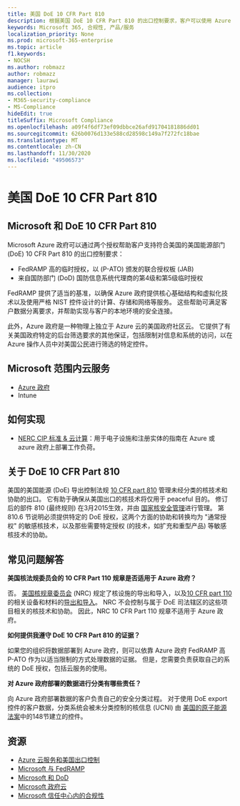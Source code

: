 ```yaml
---
title: 美国 DoE 10 CFR Part 810
description: 根据美国 DoE 10 CFR Part 810 的出口控制要求，客户可以使用 Azure 政府。
keywords: Microsoft 365, 合规性, 产品/服务
localization_priority: None
ms.prod: microsoft-365-enterprise
ms.topic: article
f1.keywords:
- NOCSH
ms.author: robmazz
author: robmazz
manager: laurawi
audience: itpro
ms.collection:
- M365-security-compliance
- MS-Compliance
hideEdit: true
titleSuffix: Microsoft Compliance
ms.openlocfilehash: a09f4f6df73ef09dbbce26afd91704181886dd01
ms.sourcegitcommit: 626b0076d133e588cd28598c149a7f272fc18bae
ms.translationtype: MT
ms.contentlocale: zh-CN
ms.lasthandoff: 11/30/2020
ms.locfileid: "49506573"
---
```

# <a name="us-doe-10-cfr-part-810"></a>美国 DoE 10 CFR Part 810

## <a name="microsoft-and-doe-10-cfr-part-810"></a>Microsoft 和 DoE 10 CFR Part 810

Microsoft Azure 政府可以通过两个授权帮助客户支持符合美国的美国能源部门 (DoE) 10 CFR Part 810 的出口控制要求：

- FedRAMP 高的临时授权，以 (P-ATO) 颁发的联合授权板 (JAB) 
- 来自国防部门 (DoD) 国防信息系统代理商的第4级和第5级临时授权

FedRAMP 提供了适当的基准，以确保 Azure 政府提供核心基础结构和虚拟化技术以及使用严格 NIST 控件设计的计算、存储和网络等服务。 这些帮助可满足客户数据分离要求，并帮助实现与客户的本地环境的安全连接。

此外，Azure 政府是一种物理上独立于 Azure 云的美国政府社区云。 它提供了有关美国政府特定的后台筛选要求的其他保证，包括限制对信息和系统的访问，以在 Azure 操作人员中对美国公民进行筛选的特定控件。

## <a name="microsoft-in-scope-cloud-services"></a>Microsoft 范围内云服务

- [Azure 政府](https://aka.ms/AzureCompliance)
- Intune

## <a name="how-to-implement"></a>如何实现

- [NERC CIP 标准 & 云计算](https://aka.ms/AzureNERC)：用于电子设施和注册实体的指南在 Azure 或 azure 政府上部署工作负荷。

## <a name="about-doe-10-cfr-part-810"></a>关于 DoE 10 CFR Part 810

美国的美国能源 (DoE) 导出控制法规 [10 CFR part 810](https://www.govinfo.gov/content/pkg/FR-2015-02-23/pdf/2015-03479.pdf) 管理未经分类的核技术和协助的出口。 它有助于确保从美国出口的核技术将仅用于 peaceful 目的。 修订后的部件 810 (最终规则) 在3月2015生效，并由 [国家核安全管理](https://www.energy.gov/nnsa/national-nuclear-security-administration)进行管理。 第810.6 节说明必须提供特定的 DoE 授权，这两个方面的协助和转换均为 "通常授权" 的敏感核技术，以及那些需要特定授权 (的技术，如扩充和重型产品) 等敏感核技术的协助。

## <a name="frequently-asked-questions"></a>常见问题解答

**美国核法规委员会的 10 CFR Part 110 规章是否适用于 Azure 政府？**

否。 [美国核规章委员会](https://www.nrc.gov/) (NRC) 规定了核设施的导出和导入，以及[10 CFR part 110](https://www.nrc.gov/reading-rm/doc-collections/cfr/part110/)的相关设备和材料的[导出和导入](https://www.nrc.gov/about-nrc/ip/export-import.html)。 NRC 不会控制与属于 DoE 司法辖区的这些项目相关的核技术和协助。 因此，NRC 10 CFR Part 110 规章不适用于 Azure 政府。

**如何提供我遵守 DoE 10 CFR Part 810 的证据？**

如果您的组织将数据部署到 Azure 政府，则可以依靠 Azure 政府 FedRAMP 高 P-ATO 作为以适当限制的方式处理数据的证据。 但是，您需要负责获取自己的系统的 DoE 授权，包括云服务的使用。

**对 Azure 政府部署的数据进行分类有哪些责任？**

向 Azure 政府部署数据的客户负责自己的安全分类过程。 对于使用 DoE export 控件的客户数据，分类系统会被未分类控制的核信息 (UCNI) 由 [美国的原子能源法案](https://www.epa.gov/laws-regulations/summary-atomic-energy-act)中的148节建立的控件。

## <a name="resources"></a>资源

- [Azure 云服务和美国出口控制](https://servicetrust.microsoft.com/ViewPage/TrustDocuments?command=Download&downloadType=Document&downloadId=c24c11f2-2cd4-444a-9160-19762855ad3a&docTab=6d000410-c9e9-11e7-9a91-892aae8839ad_FAQ_and_White_Papers)
- [Microsoft 与 FedRAMP](offering-fedramp.md)
- [Microsoft 和 DoD](offering-dod-disa-l2-l4-l5.md)
- [Microsoft 政府云](https://www.microsoft.com/enterprise/government)
- [Microsoft 信任中心内的合规性](https://www.microsoft.com/trust-center/compliance/compliance-overview)
